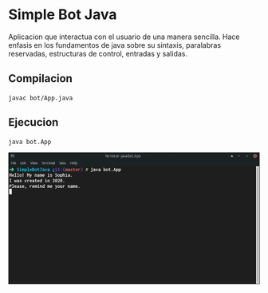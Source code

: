 # Simple Bot Java

Aplicacion que interactua con el usuario de una manera sencilla.
Hace enfasis en los fundamentos de java sobre su sintaxis, paralabras reservadas, estructuras de control, entradas y salidas.

## Compilacion
~~~
javac bot/App.java
~~~
## Ejecucion
~~~
java bot.App
~~~
![Gif de la App](./img/botJava.gif)
